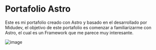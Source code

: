 # Portafolio Astro

Este es mi portafolio creado con Astro y basado en el desarrollado por Midudev, el objetivo de este portafolio es comenzar a familiarizarme con Astro, el cual es un Framework que me parece muy interesante.

![image]([https://github.com/MichaelTaboada2003/Portafolio-Astro/assets/128438040/7178e394-5d79-4f7b-9756-0917ea79b990](https://venerable-seahorse-23f130.netlify.app/)https://venerable-seahorse-23f130.netlify.app/)

